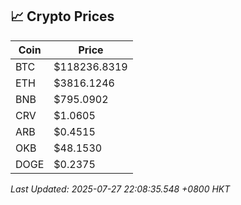 ## 📈 Crypto Prices

| Coin | Price |
| ---- | ----- |
| BTC | $118236.8319 |
| ETH | $3816.1246 |
| BNB | $795.0902 |
| CRV | $1.0605 |
| ARB | $0.4515 |
| OKB | $48.1530 |
| DOGE | $0.2375 |

_Last Updated: 2025-07-27 22:08:35.548 +0800 HKT_